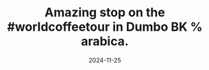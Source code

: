 ---
layout: post
title: "Amazing stop on the #worldcoffeetour in Dumbo BK % arabica."
date: 2024-11-25
city: "City of New York"
country: "United States"
continent: "North America"
latitude: 40.7029052
longitude: -73.990118
cafe_name: "Front Street Pizza"
rating: 
notes: "Amazing stop on the in Dumbo BK % arabica."
image_url: "/media/posts/202411/467585689_18480081442001623_3475315804096665779_n_18061138462829026.jpg"
images:
  - "/media/posts/202411/467585689_18480081442001623_3475315804096665779_n_18061138462829026.jpg"
  - "/media/posts/202411/468275336_18480081454001623_7910477043970120819_n_18043786531942997.jpg"
  - "/media/posts/202411/468275946_18480081463001623_7730492878492093314_n_18447914800069716.jpg"
  - "/media/posts/202411/468251783_18480081472001623_9060061765906913356_n_18123626923363209.jpg"
  - "/media/posts/202411/467585689_18480081481001623_5590700603104117474_n_17952476036855182.jpg"
instagram_url: ""
---
